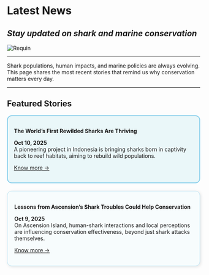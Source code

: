 # Latest News
## *Stay updated on shark and marine conservation*

![Requin](https://github.com/user-attachments/assets/1da6f5a5-2547-4b2d-9364-660c7aafa13d)

----

Shark populations, human impacts, and marine policies are always evolving. This page shares the most recent stories that remind us why conservation matters every day.

---

## Featured Stories

<div style="border: 2px solid #87ceeb; border-radius: 12px; padding: 16px; background-color: #eaf7f9; margin-bottom: 20px;">
  
**The World’s First Rewilded Sharks Are Thriving**
  
**Oct 10, 2025**  
A pioneering project in Indonesia is bringing sharks born in captivity back to reef habitats, aiming to rebuild wild populations.

[Know more →](https://reasonstobecheerful.world/worlds-first-rewilded-sharks-thrive-reshark/)

</div>
<div style="border: 1px solid #b3e0f2; border-radius: 12px; padding: 18px; background-color: #f7fcfd; box-shadow: 2px 2px 8px rgba(0,0,0,0.1); margin-bottom: 25px;">

**Lessons from Ascension’s Shark Troubles Could Help Conservation**

**Oct 9, 2025**  
On Ascension Island, human-shark interactions and local perceptions are influencing conservation effectiveness, beyond just shark attacks themselves.

[Know more →](https://news.exeter.ac.uk/faculty-of-environment-science-and-economy/lessons-from-ascensions-shark-troubles-could-help-boost-conservation/)

</div>
